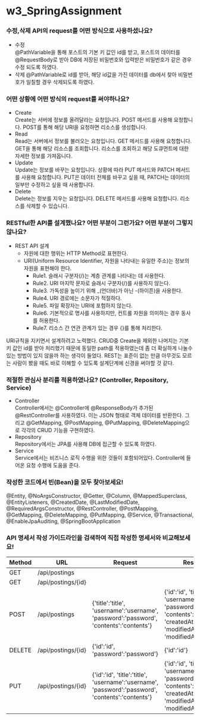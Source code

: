 # w3_SpringAssignment

### 수정,삭제 API의 request를 어떤 방식으로 사용하셨나요?
  - 수정  
     @PathVariable을 통해 포스트의 기본 키 값인 id를 받고, 포스트의 데이터를 @RequestBody로 받아  DB에 저장된 비밀번호와 입력받은 비밀번호가 같은 경우 수정 되도록 하였다.
  - 삭제
     @PathVariable로 id를 받아, 해당 id값을 가진 데이터를 db에서 찾아 비밀번호가 일칠할 경우 삭제되도록 하였다.

### 어떤 상황에 어떤 방식의 request를 써야하나요?
   - Create  
     Create는 서버에 정보를 올려달라는 요청입니다. POST 메서드를 사용해 요청합니다.
     POST를 통해 해당 URI을 요청하면 리소스를 생성합니다.
   - Read  
     Read는 서버에서 정보를 불러오는 요청입니다. GET 메서드를 사용해 요청합니다. GET을 통해 해당 리소스를 조회합니다. 리소스를 조회하고 해당 도큐먼트에 대한 자세한 정보를 가져옵니다.
   - Update  
     Update는 정보를 바꾸는 요청입니다. 상황에 따라 PUT 메서드와 PATCH 메서드를 사용해 요청합니다. PUT은 데이터 전체를 바꾸고 싶을 때, PATCH는 데이터의 일부만 수정하고 싶을 때 사용합니다.
   - Delete  
     Delete는 정보를 지우는 요청입니다. DELETE 메서드를 사용해 요청합니다. 리소스를 삭제할 수 있습니다.

### RESTful한 API를 설계했나요? 어떤 부분이 그런가요? 어떤 부분이 그렇지 않나요?

   - REST API 설계
     - 자원에 대한 행위는 HTTP Method로 표현한다.
     - URI(Uniform Resource Identifier, 자원을 나타내는 유일한 주소)는 정보의 자원을 표현해야 한다.
       - Rule1. 슬래시 구분자(/)는 계층 관계를 나타내는 데 사용한다. 
       - Rule2. URI 마지막 문자로 슬래시 구분자(/)를 사용하지 않는다.
       - Rule3. 가독성을 높이기 위해 _(언더바)가 아닌 -(하이픈)을 사용한다.
       - Rule4. URI 경로에는 소문자가 적절하다.
       - Rule5. 파일 확장자는 URI에 포험하지 않는다.
       - Rule6. 기본적으로 명사를 사용하지만, 컨트롤 자원을 의미하는 경우 동사를 허용한다.
       - Rule7. 리소스 간 연관 관계가 있는 경우 {}를 통해 처리한다.
  
   URI규칙을 지키면서 설계하려고 노력했다. CRUD중 Create을 제외한 나머지는 기본 키 값인 id를 받아 처리했기 때문에 동일한 path를 적용하였는데 좀 더 확실하게 나눌수 있는 방법이 있지 않을까 하는 생각이 들었다. REST는 표준이 없는 만큼 아무것도 모르는 사람이 봤을 때도 바로 이해할 수 있도록 설계단계에 신경을 써야할 것 같다.
   
### 적절한 관심사 분리를 적용하였나요? (Controller, Repository, Service)

   - Controller  
      Controller에서는 @Controller에 @ResponseBody가 추가된 @RestController를 사용하였다. 이는 JSON 형태로 객체 데이터를 반환한다. 그리고 @GetMapping, @PostMapping, @PutMapping, @DeleteMapping으로 각각의 CRUD 기능을 구현하였다.
   - Repository  
      Repository에서는 JPA를 사용해 DB에 접근할 수 있도록 하였다. 
   - Service  
      Service에서는 비즈니스 로직 수행을 위한 것들이 포함되어있다. Controller에 들어온 요청 수행에 도움을 준다.

### 작성한 코드에서 빈(Bean)을 모두 찾아보세요!

@Entity,
@NoArgsConstructor,
@Getter,
@Column,
@MappedSuperclass,
@EntityListeners,
@CreatedDate,
@LastModifiedDate,
@RequiredArgsConstructor,
@RestController,
@PostMapping,
@GetMapping,
@DeleteMapping,
@PutMapping,
@Service,
@Transactional,
@EnableJpaAuditing,
@SpringBootApplication

### API 명세서 작성 가이드라인을 검색하여 직접 작성한 명세서와 비교해보세요!

| Method | URL | Request | Response |
| --- | --- | --- | --- |
| GET | /api/postings |  |  |
| GET | /api/postings/{id} | |  |
| POST | /api/postings | {'title':'title', 'username':'username', 'password':'password', 'contents':'contents'} | {'id':'id', 'title':'title', 'username':'username', 'password':'password', 'contents':'contents', 'createdAt':'createdAt', 'modifiedAt', 'modifiedAt'} |
| DELETE | /api/postings/{id} | {'id':'id', 'password':'password'} | {'id':'id'} |
| PUT | /api/postings/{id} | {'id':'id', 'title':'title', 'username':'username', 'password':'password', 'contents':'contents'} | {'id':'id', 'title':'title', 'username':'username', 'password':'password', 'contents':'contents', 'createdAt':'createdAt', 'modifiedAt', 'modifiedAt'} |


